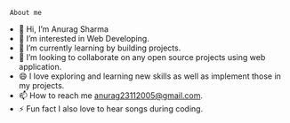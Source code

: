      About me
- 👋 Hi, I’m Anurag Sharma
- 👀 I’m interested in Web Developing.
- 🌱 I’m currently learning by building projects.
- 👯 I’m looking to collaborate on any open source projects using web application.
- 😄 I love exploring and learning new skills as well as implement those in my projects.
- 📫 How to reach me anurag23112005@gmail.com.
- ⚡ Fun fact I also love to hear songs during coding.

<!---
AnuragSharma2005/AnuragSharma2005 is a ✨ special ✨ repository because its `README.md` (this file) appears on your GitHub profile.
You can click the Preview link to take a look at your changes.
--->
